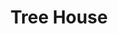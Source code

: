 ---
pid: fs208
title: Tree House
location_transcription: Washington Square
coordinates: "[-75.152524, 39.946756]"
zipcode: '19147'
gen_neighborhood: South Philadelphia
neighborhood: Queen Village,Bella Vista,Pennsport,Italian Market
outside_phl: 
age: '6'
age_range: 6-13
instagram: 
image_file_name: fs_208.jpg
proposal_transcription: slide
topic: Unknown
topic_summary: '0'
type: Playground
keywords_other: 
credit: Risa
image_labels: 
twitter: 
facebook: 
permalink: "/monuments/fs208/"
layout: item-page
---